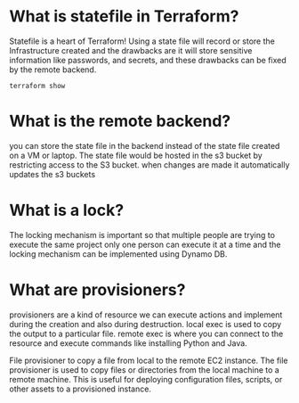 # What is statefile in Terraform?
Statefile is a heart of Terraform! Using a state file will record or store the Infrastructure created and the drawbacks are it will store sensitive information like passwords, and secrets, and these drawbacks can be fixed by the remote backend.
```
terraform show
```

# What is the remote backend?
you can store the state file in the backend instead of the state file created on a VM or laptop. The state file would be hosted in the s3 bucket by restricting access to the S3 bucket. when changes are made it automatically updates the s3 buckets

# What is a lock?
The locking mechanism is important so that multiple people are trying to execute the same project only one person can execute it at a time and the locking mechanism can be implemented using Dynamo DB.
# What are provisioners?
provisioners are a kind of resource we can execute actions and implement during the creation and also during destruction.
local exec is used to copy the output to a particular file.
remote exec is where you can connect to the resource and execute commands like installing Python and Java.

File provisioner to copy a file from local to the remote EC2 instance. The file provisioner is used to copy files or directories from the local machine to a remote machine. This is useful for deploying configuration files, scripts, or other assets to a provisioned instance.

